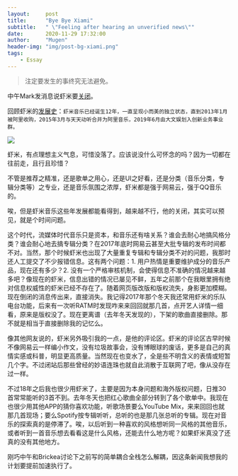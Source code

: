 ```yaml
---
layout:     post
title:      "Bye Bye Xiami"
subtitle:   " \"Feeling after hearing an unverified news\""
date:       2020-11-29 17:32:00
author:     "Mugen"
header-img: "img/post-bg-xiami.png"
tags:
    - Essay
---
```


> 注定要发生的事终究无法避免。


中午Mark发消息说虾米要[关闭](https://finance.sina.com.cn/tech/2020-11-30/doc-iiznezxs4345479.shtml)。

回顾虾米的[发展史](https://finance.sina.com.cn/tech/2020-11-30/doc-iiznctke3925811.shtml)：`虾米音乐已经诞生12年，一直呈现小而美的独立状态，直到2013年1月被阿里收购，2015年3月与天天动听合并为阿里音乐，2019年6月由大文娱划入创新业务事业群。`

![](https://upload.wikimedia.org/wikipedia/zh/1/1c/Xiami_logo.png)

虾米，有点理想主义气息，可惜没落了。应该说没什么可怀念的吗？因为一切都在往前走，且行且珍惜？

不管是推荐之精准，还是歌单之用心，还是UI之好看，还是分类（音乐分类，专辑分类等）之专业，还是音乐氛围之浓厚，虾米都是强于网易云，强于QQ音乐的。

唉，但是虾米音乐这些年发展都能看得到，越来越不行，他的关闭，其实可以预见，就是个时间问题。

这个时代，流媒体时代音乐只是资本，和音乐还有啥关系？谁会去耐心地搞风格分类？谁会耐心地去搞专辑分类？在2017年底时网易云甚至大批专辑的发布时间都不对。当然，那个时候虾米也出现了大量重复专辑和专辑分类不对的问题，我那时还人工提交了不少报错信息。这有两个问题：1. 用户热情是重要维护成分的音乐产品，现在还有多少？2. 没有一个严格审核机制，会使得信息不准确的情况越来越多吧？像现在的虾米，信息出错的情况已屡见不鲜，五年之前那个在我眼里拥有绝对信息权威性的虾米已经不存在了。随着网页版改版和版权流失，身影更加模糊。现在倒闭的消息传出来，直接消失。我记得2017年那个冬天我还常用虾米的乐队电台功能，后来有一次听RATM时发现咋来来回回就那几首，点开艺人详情一细看，原来是版权没了。现在更离谱（去年冬天发现的），下架的歌曲直接删除。那不就是相当于直接删除我的记忆么。

像其他网友说的，虾米另外吸引我的一点，是他的评论区。虾米的评论区古早时候不像网易云一样编小作文，没有垃圾故事会，没有博眼球的废话，更多是自己的真情实感或科普，明显更高质量。当然现在也变水了，全是些不明含义的表情或短暂几个字。不过闭站后那些曾经的妙语连珠也就自此消散于互联网了吧，像从没存在过一样。

不过18年之后我也很少用虾米了，主要是因为本身问题和海外版权问题，日推30首常常能听的3首不到。去年冬天也把红心歌曲全部分转到了各个歌单中。我现在也很少用其他APP的猜你喜欢功能，听歌场景要么YouTube Mix，来来回回也就那几首现场；要么Spotify按专辑听听，总听的也是那几张总听的专辑。现在对音乐的探索真的是停滞了。唉，以后听到一种喜欢的风格想听同一风格的其他音乐，或者听到一首音乐想去看看这是什么风格，还能去什么地方呢？如果虾米真没了还真的没有其他地方。

刚巧中午和Brickea讨论下之前写的简单耦合全栈怎么解耦，因这条新闻我想我的计划要提前加速执行了。